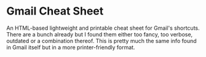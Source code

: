 # Gmail Cheat Sheet
An HTML-based lightweight and printable cheat sheet for Gmail's shortcuts.
There are a bunch already but I found them either too fancy, too verbose, outdated or a combination thereof.
This is pretty much the same info found in Gmail itself but in a more printer-friendly format.
